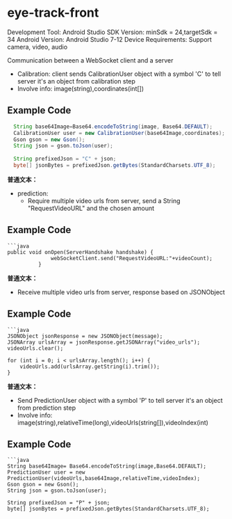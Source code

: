 # eye-track-front
Development Tool: Android Studio
SDK Version: minSdk = 24,targetSdk = 34
Android Version: Android Studio 7-12
Device Requirements: Support camera, video, audio

Communication between a WebSocket client and a server
- Calibration: client sends CalibrationUser object with a symbol 'C' to tell server it's an object from calibration step
- Involve info: image(string),coordinates(int[])
## Example Code
```java
  String base64Image=Base64.encodeToString(image, Base64.DEFAULT);
  CalibrationUser user = new CalibrationUser(base64Image,coordinates);
  Gson gson = new Gson();
  String json = gson.toJson(user);
  
  String prefixedJson = "C" + json;
  byte[] jsonBytes = prefixedJson.getBytes(StandardCharsets.UTF_8);
```

**普通文本：**
- prediction: 
  - Require multiple video urls from server, send a String "RequestVideoURL" and the chosen amount
## Example Code
    ```java
    public void onOpen(ServerHandshake handshake) {
                  webSocketClient.send("RequestVideoURL:"+videoCount);
              }
**普通文本：**
  - Receive multiple video urls from server, response based on JSONObject
## Example Code
    ```java
    JSONObject jsonResponse = new JSONObject(message);
    JSONArray urlsArray = jsonResponse.getJSONArray("video_urls");
    videoUrls.clear();

    for (int i = 0; i < urlsArray.length(); i++) {
        videoUrls.add(urlsArray.getString(i).trim());
    }

**普通文本：**
  - Send PredictionUser object with a symbol 'P' to tell server it's an object from prediction step
  - Involve info: image(string),relativeTime(long),videoUrls(string[]),videoIndex(int)
## Example Code
    ```java
    String base64Image= Base64.encodeToString(image,Base64.DEFAULT);
    PredictionUser user = new PredictionUser(videoUrls,base64Image,relativeTime,videoIndex);
    Gson gson = new Gson();
    String json = gson.toJson(user);

    String prefixedJson = "P" + json;
    byte[] jsonBytes = prefixedJson.getBytes(StandardCharsets.UTF_8);

